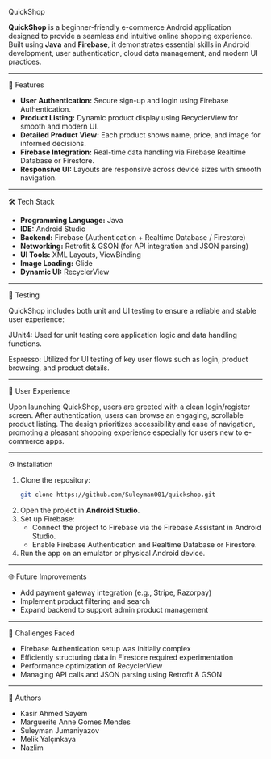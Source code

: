 QuickShop

**QuickShop** is a beginner-friendly e-commerce Android application designed to provide a seamless and intuitive online shopping experience. Built using **Java** and **Firebase**, it demonstrates essential skills in Android development, user authentication, cloud data management, and modern UI practices.

---
🚀 Features

- **User Authentication:** Secure sign-up and login using Firebase Authentication.
- **Product Listing:** Dynamic product display using RecyclerView for smooth and modern UI.
- **Detailed Product View:** Each product shows name, price, and image for informed decisions.
- **Firebase Integration:** Real-time data handling via Firebase Realtime Database or Firestore.
- **Responsive UI:** Layouts are responsive across device sizes with smooth navigation.

---

 🛠️ Tech Stack

- **Programming Language:** Java  
- **IDE:** Android Studio  
- **Backend:** Firebase (Authentication + Realtime Database / Firestore)  
- **Networking:** Retrofit & GSON (for API integration and JSON parsing)  
- **UI Tools:** XML Layouts, ViewBinding  
- **Image Loading:** Glide  
- **Dynamic UI:** RecyclerView  

---

🧪 Testing

QuickShop includes both unit and UI testing to ensure a reliable and stable user experience:

JUnit4: Used for unit testing core application logic and data handling functions.

Espresso: Utilized for UI testing of key user flows such as login, product browsing, and product details.

---

📲 User Experience

Upon launching QuickShop, users are greeted with a clean login/register screen. After authentication, users can browse an engaging, scrollable product listing. The design prioritizes accessibility and ease of navigation, promoting a pleasant shopping experience especially for users new to e-commerce apps.

---

 ⚙️ Installation

1. Clone the repository:
   ```bash
   git clone https://github.com/Suleyman001/quickshop.git
   ```
2. Open the project in **Android Studio**.
3. Set up Firebase:
   - Connect the project to Firebase via the Firebase Assistant in Android Studio.
   - Enable Firebase Authentication and Realtime Database or Firestore.
4. Run the app on an emulator or physical Android device.

---

 🌐 Future Improvements

- Add payment gateway integration (e.g., Stripe, Razorpay)
- Implement product filtering and search
- Expand backend to support admin product management

---

 🧠 Challenges Faced

- Firebase Authentication setup was initially complex
- Efficiently structuring data in Firestore required experimentation
- Performance optimization of RecyclerView
- Managing API calls and JSON parsing using Retrofit & GSON

---

 👥 Authors

- Kasir Ahmed Sayem  
- Marguerite Anne Gomes Mendes  
- Suleyman Jumaniyazov  
- Melik Yalçınkaya  
- Nazlim
